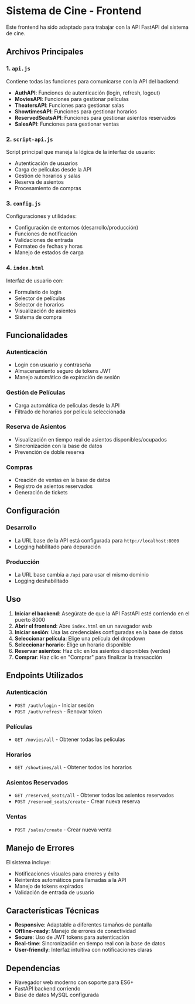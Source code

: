 # Sistema de Cine - Frontend

Este frontend ha sido adaptado para trabajar con la API FastAPI del sistema de cine.

## Archivos Principales

### 1. `api.js`
Contiene todas las funciones para comunicarse con la API del backend:
- **AuthAPI**: Funciones de autenticación (login, refresh, logout)
- **MoviesAPI**: Funciones para gestionar películas
- **TheatersAPI**: Funciones para gestionar salas
- **ShowtimesAPI**: Funciones para gestionar horarios
- **ReservedSeatsAPI**: Funciones para gestionar asientos reservados
- **SalesAPI**: Funciones para gestionar ventas

### 2. `script-api.js`
Script principal que maneja la lógica de la interfaz de usuario:
- Autenticación de usuarios
- Carga de películas desde la API
- Gestión de horarios y salas
- Reserva de asientos
- Procesamiento de compras

### 3. `config.js`
Configuraciones y utilidades:
- Configuración de entornos (desarrollo/producción)
- Funciones de notificación
- Validaciones de entrada
- Formateo de fechas y horas
- Manejo de estados de carga

### 4. `index.html`
Interfaz de usuario con:
- Formulario de login
- Selector de películas
- Selector de horarios
- Visualización de asientos
- Sistema de compra

## Funcionalidades

### Autenticación
- Login con usuario y contraseña
- Almacenamiento seguro de tokens JWT
- Manejo automático de expiración de sesión

### Gestión de Películas
- Carga automática de películas desde la API
- Filtrado de horarios por película seleccionada

### Reserva de Asientos
- Visualización en tiempo real de asientos disponibles/ocupados
- Sincronización con la base de datos
- Prevención de doble reserva

### Compras
- Creación de ventas en la base de datos
- Registro de asientos reservados
- Generación de tickets

## Configuración

### Desarrollo
- La URL base de la API está configurada para `http://localhost:8000`
- Logging habilitado para depuración

### Producción
- La URL base cambia a `/api` para usar el mismo dominio
- Logging deshabilitado

## Uso

1. **Iniciar el backend**: Asegúrate de que la API FastAPI esté corriendo en el puerto 8000
2. **Abrir el frontend**: Abre `index.html` en un navegador web
3. **Iniciar sesión**: Usa las credenciales configuradas en la base de datos
4. **Seleccionar película**: Elige una película del dropdown
5. **Seleccionar horario**: Elige un horario disponible
6. **Reservar asientos**: Haz clic en los asientos disponibles (verdes)
7. **Comprar**: Haz clic en "Comprar" para finalizar la transacción

## Endpoints Utilizados

### Autenticación
- `POST /auth/login` - Iniciar sesión
- `POST /auth/refresh` - Renovar token

### Películas
- `GET /movies/all` - Obtener todas las películas

### Horarios
- `GET /showtimes/all` - Obtener todos los horarios

### Asientos Reservados
- `GET /reserved_seats/all` - Obtener todos los asientos reservados
- `POST /reserved_seats/create` - Crear nueva reserva

### Ventas
- `POST /sales/create` - Crear nueva venta

## Manejo de Errores

El sistema incluye:
- Notificaciones visuales para errores y éxito
- Reintentos automáticos para llamadas a la API
- Manejo de tokens expirados
- Validación de entrada de usuario

## Características Técnicas

- **Responsive**: Adaptable a diferentes tamaños de pantalla
- **Offline-ready**: Manejo de errores de conectividad
- **Secure**: Uso de JWT tokens para autenticación
- **Real-time**: Sincronización en tiempo real con la base de datos
- **User-friendly**: Interfaz intuitiva con notificaciones claras

## Dependencias

- Navegador web moderno con soporte para ES6+
- FastAPI backend corriendo
- Base de datos MySQL configurada
